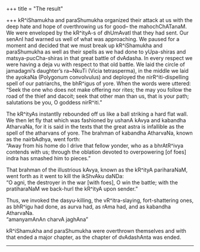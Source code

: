 +++
title = "The result"

+++
kR^iShamukha and paraShumukha organized their attack at us with the deep
hate and hope of overthrowing us for good– the mahochChATanaM. We were
enveloped by the kR^ityA-s of dhUmAvatI that they had sent. Our senAnI
had warned us well of what was approaching. We paused for a moment and
decided that we must break up kR^iShamukha and paraShumukha as well as
their spells as we had done to yUpa-shiras and matsya-pucCha-shiras in
that great battle of dvAdasha. In every respect we were having a deja vu
with respect to that old battle. We laid the circle of jamadagni’s
daughter’s ra\~NkuTi (Vicia tetrasperma), in the middle we laid the
ayokaNa (Polygonum convolvulus) and deployed the nirR^iti-dispelling
spell of our patriarchs, the bhR^igus of yore. When the words were
uttered: “Seek the one who does not make offering nor rites; the may you
follow the road of the thief and dacoit; seek that other man than us,
that is your path; salutations be you, O goddess nirR^iti.”  
  
The kR^ityAs instantlly rebounded off us like a ball striking a hard
flat wall. We then let fly that which was fashioned by ushanA kAvya and
kabandha AtharvaNa, for it is said in the texts that the great astra is
infallible as the spell of the atharvans of yore. The brahman of
kabandha AtharvaNa, known as the nairbAdhya, went forth:  
“Away from his home do I drive that fellow yonder, who as a bhrAtR^ivya
contends with us; through the oblation devoted to overpowering \[of
foes\] indra has smashed him to pieces.”

That brahman of the illustrious kAvya, known as the kR^ityA pariharaNaM,
went forth as it went to kill the ikShvAku daNDa:  
“O agni, the destroyer in the war \[with foes\], O win the battle; with
the pratiharaNaM we back-hurl the kR^ityA upon sender.”

Thus, we invoked the dasyu-killing, the vR^itra-slaying, fort-shattering
ones, as bhR^igu had done, as aurva had, as rAma had, and as kabandha
AtharvaNa.  
“amanyamAnAn charvA jaghAna”

kR^iShamukha and paraShumukha were overthrown themselves and with that
ended a major chapter, as the chapter of dvAdashAnta was ended.  
****
